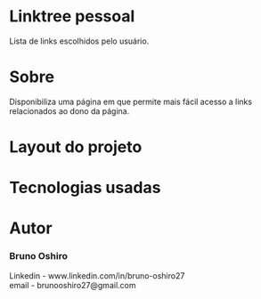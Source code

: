 # Linktree pessoal
Lista de links escolhidos pelo usuário.
# Sobre
Disponibiliza uma página em que permite mais fácil acesso a links relacionados ao dono da página.
# Layout do projeto
# Tecnologias usadas
# Autor
<h3>Bruno Oshiro</h3>
Linkedin - www.linkedin.com/in/bruno-oshiro27
<br>
email - brunooshiro27@gmail.com
